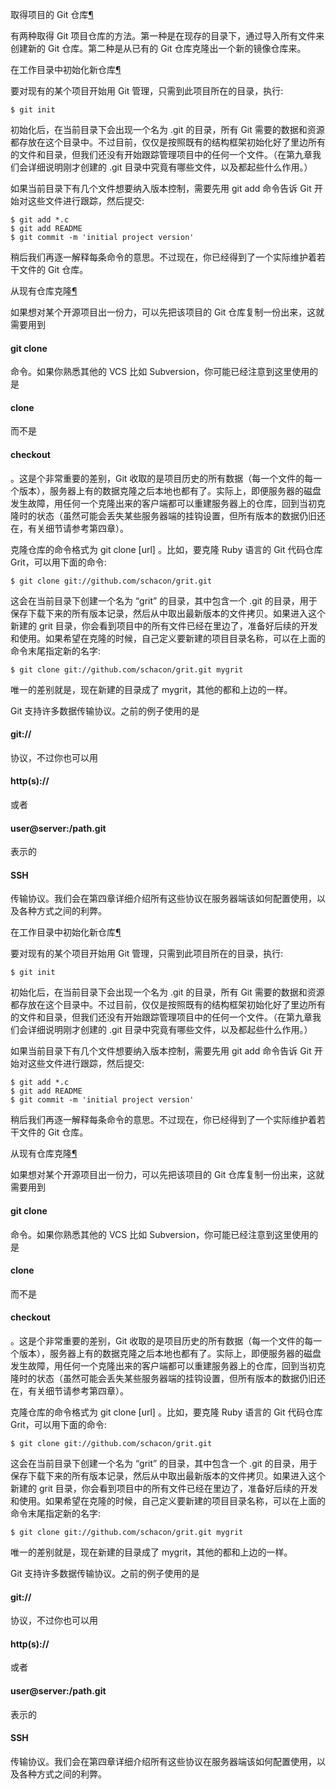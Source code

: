 
<span id="git" ></span>
取得项目的 Git 仓库[¶](#git)

有两种取得 Git 项目仓库的方法。第一种是在现存的目录下，通过导入所有文件来创建新的 Git 仓库。第二种是从已有的 Git 仓库克隆出一个新的镜像仓库来。


<span id="id1" ></span>
在工作目录中初始化新仓库[¶](#id1)

要对现有的某个项目开始用 Git 管理，只需到此项目所在的目录，执行:




```
$ git init

```






初始化后，在当前目录下会出现一个名为 .git 的目录，所有 Git 需要的数据和资源都存放在这个目录中。不过目前，仅仅是按照既有的结构框架初始化好了里边所有的文件和目录，但我们还没有开始跟踪管理项目中的任何一个文件。（在第九章我们会详细说明刚才创建的 .git 目录中究竟有哪些文件，以及都起些什么作用。）


如果当前目录下有几个文件想要纳入版本控制，需要先用 git add 命令告诉 Git 开始对这些文件进行跟踪，然后提交:




```
$ git add *.c
$ git add README
$ git commit -m 'initial project version'

```






稍后我们再逐一解释每条命令的意思。不过现在，你已经得到了一个实际维护着若干文件的 Git 仓库。





<span id="id2" ></span>
从现有仓库克隆[¶](#id2)

如果想对某个开源项目出一份力，可以先把该项目的 Git 仓库复制一份出来，这就需要用到 

#### git clone

 命令。如果你熟悉其他的 VCS 比如 Subversion，你可能已经注意到这里使用的是 

#### clone

 而不是 

#### checkout

 。这是个非常重要的差别，Git 收取的是项目历史的所有数据（每一个文件的每一个版本），服务器上有的数据克隆之后本地也都有了。实际上，即便服务器的磁盘发生故障，用任何一个克隆出来的客户端都可以重建服务器上的仓库，回到当初克隆时的状态（虽然可能会丢失某些服务器端的挂钩设置，但所有版本的数据仍旧还在，有关细节请参考第四章）。


克隆仓库的命令格式为 git clone [url] 。比如，要克隆 Ruby 语言的 Git 代码仓库 Grit，可以用下面的命令:




```
$ git clone git://github.com/schacon/grit.git

```






这会在当前目录下创建一个名为 “grit” 的目录，其中包含一个 .git 的目录，用于保存下载下来的所有版本记录，然后从中取出最新版本的文件拷贝。如果进入这个新建的 grit 目录，你会看到项目中的所有文件已经在里边了，准备好后续的开发和使用。如果希望在克隆的时候，自己定义要新建的项目目录名称，可以在上面的命令末尾指定新的名字:




```
$ git clone git://github.com/schacon/grit.git mygrit

```






唯一的差别就是，现在新建的目录成了 mygrit，其他的都和上边的一样。


Git 支持许多数据传输协议。之前的例子使用的是 

#### git://

 协议，不过你也可以用 

#### http(s)://

 或者 

#### user@server:/path.git

 表示的 

#### SSH

 传输协议。我们会在第四章详细介绍所有这些协议在服务器端该如何配置使用，以及各种方式之间的利弊。








<span id="id1" ></span>
在工作目录中初始化新仓库[¶](#id1)

要对现有的某个项目开始用 Git 管理，只需到此项目所在的目录，执行:




```
$ git init

```






初始化后，在当前目录下会出现一个名为 .git 的目录，所有 Git 需要的数据和资源都存放在这个目录中。不过目前，仅仅是按照既有的结构框架初始化好了里边所有的文件和目录，但我们还没有开始跟踪管理项目中的任何一个文件。（在第九章我们会详细说明刚才创建的 .git 目录中究竟有哪些文件，以及都起些什么作用。）


如果当前目录下有几个文件想要纳入版本控制，需要先用 git add 命令告诉 Git 开始对这些文件进行跟踪，然后提交:




```
$ git add *.c
$ git add README
$ git commit -m 'initial project version'

```






稍后我们再逐一解释每条命令的意思。不过现在，你已经得到了一个实际维护着若干文件的 Git 仓库。





<span id="id2" ></span>
从现有仓库克隆[¶](#id2)

如果想对某个开源项目出一份力，可以先把该项目的 Git 仓库复制一份出来，这就需要用到 

#### git clone

 命令。如果你熟悉其他的 VCS 比如 Subversion，你可能已经注意到这里使用的是 

#### clone

 而不是 

#### checkout

 。这是个非常重要的差别，Git 收取的是项目历史的所有数据（每一个文件的每一个版本），服务器上有的数据克隆之后本地也都有了。实际上，即便服务器的磁盘发生故障，用任何一个克隆出来的客户端都可以重建服务器上的仓库，回到当初克隆时的状态（虽然可能会丢失某些服务器端的挂钩设置，但所有版本的数据仍旧还在，有关细节请参考第四章）。


克隆仓库的命令格式为 git clone [url] 。比如，要克隆 Ruby 语言的 Git 代码仓库 Grit，可以用下面的命令:




```
$ git clone git://github.com/schacon/grit.git

```






这会在当前目录下创建一个名为 “grit” 的目录，其中包含一个 .git 的目录，用于保存下载下来的所有版本记录，然后从中取出最新版本的文件拷贝。如果进入这个新建的 grit 目录，你会看到项目中的所有文件已经在里边了，准备好后续的开发和使用。如果希望在克隆的时候，自己定义要新建的项目目录名称，可以在上面的命令末尾指定新的名字:




```
$ git clone git://github.com/schacon/grit.git mygrit

```






唯一的差别就是，现在新建的目录成了 mygrit，其他的都和上边的一样。


Git 支持许多数据传输协议。之前的例子使用的是 

#### git://

 协议，不过你也可以用 

#### http(s)://

 或者 

#### user@server:/path.git

 表示的 

#### SSH

 传输协议。我们会在第四章详细介绍所有这些协议在服务器端该如何配置使用，以及各种方式之间的利弊。






